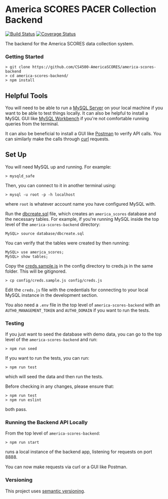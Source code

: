 # America SCORES PACER Collection Backend
[![Build Status](https://travis-ci.org/CS4500-AmericaSCORES/america-scores-backend.svg?branch=master)](https://travis-ci.org/CS4500-AmericaSCORES/america-scores-backend)
[![Coverage Status](https://coveralls.io/repos/github/CS4500-AmericaSCORES/america-scores-backend/badge.svg)](https://coveralls.io/github/CS4500-AmericaSCORES/america-scores-backend)

The backend for the America SCORES data collection system.

### Getting Started
~~~~
> git clone https://github.com/CS4500-AmericaSCORES/america-scores-backend
> cd america-scores-backend/
> npm install
~~~~

## Helpful Tools
You will need to be able to run a [MySQL Server](https://dev.mysql.com/downloads/) on your local machine if you want to be able to test things locally. It can also be helpful to install a MySQL GUI like [MySQL Workbench](https://www.mysql.com/products/workbench/) if you're not comfortable running queries from the terminal. 

It can also be beneficial to install a GUI like [Postman](https://www.getpostman.com/) to verify API calls. You can similarly make the calls through [curl](https://curl.haxx.se/download.html) requests.

## Set Up
You will need MySQL up and running. For example:
~~~~
> mysqld_safe
~~~~
Then, you can connect to it in another terminal using:
~~~~
> mysql -u root -p -h localhost
~~~~
where `root` is whatever account name you have configured MySQL with.

Run the [dbcreate.sql](https://github.com/AmericaSCORES-Boston/america-scores-backend/blob/master/database/dbcreate.sql) file, which creates an `america_scores` database and the necessary tables. For example, if you're running MySQL inside the top level of the `america-scores-backend` directory:
~~~~
MySQL> source database/dbcreate.sql
~~~~
You can verify that the tables were created by then running:
~~~~
MySQL> use america_scores;
MySQL> show tables;
~~~~

Copy the [creds.sample.js](https://github.com/AmericaSCORES-Boston/america-scores-backend/blob/master/config/creds.sample.js) in the config directory to creds.js in the same folder. This will be gitignored.
~~~~
> cp config/creds.sample.js config/creds.js
~~~~
Edit the `creds.js` file with the credentials for connecting to your local MySQL instance in the development section.

You also need a `.env` file in the top level of `america-scores-backend` with an `AUTH0_MANAGEMENT_TOKEN` and `AUTH0_DOMAIN` if you want to run the tests. 

### Testing
If you just want to seed the database with demo data, you can go to the top level of the `america-scores-backend` and run:
~~~~
> npm run seed
~~~~
If you want to run the tests, you can run:
~~~~
> npm run test
~~~~
which will seed the data and then run the tests.

Before checking in any changes, please ensure that:
~~~~
> npm run test
> npm run eslint
~~~~
both pass.

### Running the Backend API Locally
From the top level of `america-scores-backend`:
~~~~
> npm run start
~~~~
runs a local instance of the backend app, listening for requests on port 8888.

You can now make requests via curl or a GUI like Postman.

### Versioning
This project uses [semantic versioning](http://semver.org/).
